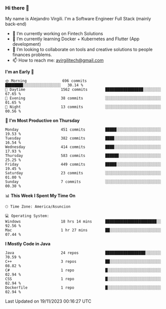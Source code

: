 ### Hi there 👋

My name is Alejandro Virgili. I'm a Software Engineer Full Stack (mainly back-end)


- 🔭 I’m currently working on Fintech Solutions
- 🌱 I’m currently learning Docker + Kubernetes and Flutter (App development)
- 👯 I’m looking to collaborate on tools and creative solutions to people finances problems.
- 📫 How to reach me: avirgilitech@gmail.com
  
<!--START_SECTION:waka-->
**I'm an Early 🐤** 

```text
🌞 Morning                696 commits         ████████░░░░░░░░░░░░░░░░░   30.14 % 
🌆 Daytime                1562 commits        █████████████████░░░░░░░░   67.65 % 
🌃 Evening                38 commits          ░░░░░░░░░░░░░░░░░░░░░░░░░   01.65 % 
🌙 Night                  13 commits          ░░░░░░░░░░░░░░░░░░░░░░░░░   00.56 % 
```
📅 **I'm Most Productive on Thursday** 

```text
Monday                   451 commits         █████░░░░░░░░░░░░░░░░░░░░   19.53 % 
Tuesday                  382 commits         ████░░░░░░░░░░░░░░░░░░░░░   16.54 % 
Wednesday                414 commits         ████░░░░░░░░░░░░░░░░░░░░░   17.93 % 
Thursday                 583 commits         ██████░░░░░░░░░░░░░░░░░░░   25.25 % 
Friday                   449 commits         █████░░░░░░░░░░░░░░░░░░░░   19.45 % 
Saturday                 23 commits          ░░░░░░░░░░░░░░░░░░░░░░░░░   01.00 % 
Sunday                   7 commits           ░░░░░░░░░░░░░░░░░░░░░░░░░   00.30 % 
```


📊 **This Week I Spent My Time On** 

```text
🕑︎ Time Zone: America/Asuncion

💻 Operating System: 
Windows                  18 hrs 14 mins      ███████████████████████░░   92.56 % 
Mac                      1 hr 27 mins        ██░░░░░░░░░░░░░░░░░░░░░░░   07.44 % 
```

**I Mostly Code in Java** 

```text
Java                     24 repos            ██████████████████░░░░░░░   70.59 % 
C++                      3 repos             ██░░░░░░░░░░░░░░░░░░░░░░░   08.82 % 
C#                       1 repo              █░░░░░░░░░░░░░░░░░░░░░░░░   02.94 % 
CSS                      1 repo              █░░░░░░░░░░░░░░░░░░░░░░░░   02.94 % 
Dockerfile               1 repo              █░░░░░░░░░░░░░░░░░░░░░░░░   02.94 % 
```




 Last Updated on 19/11/2023 00:16:27 UTC
<!--END_SECTION:waka-->
